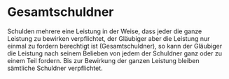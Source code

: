 # Gesamtschuldner

Schulden mehrere eine Leistung in der Weise, dass jeder die ganze Leistung zu bewirken verpflichtet, der Gläubiger aber die Leistung nur einmal zu fordern berechtigt ist (Gesamtschuldner), so kann der Gläubiger die Leistung nach seinem Belieben von jedem der Schuldner ganz oder zu einem Teil fordern. Bis zur Bewirkung der ganzen Leistung bleiben sämtliche Schuldner verpflichtet. 

